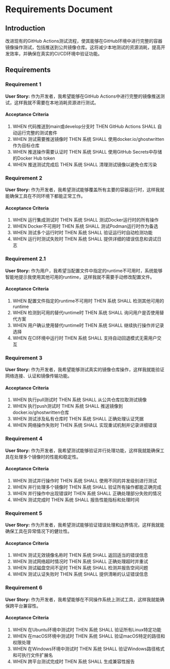 # Requirements Document

## Introduction

改进现有的GitHub Actions测试流程，使其能够在GitHub环境中进行完整的容器镜像操作测试，包括推送到公共镜像仓库。这将减少本地测试的资源消耗，提高开发效率，并确保在真实的CI/CD环境中验证功能。

## Requirements

### Requirement 1

**User Story:** 作为开发者，我希望能够在GitHub Actions中进行完整的镜像推送测试，这样我就不需要在本地消耗资源进行测试。

#### Acceptance Criteria

1. WHEN 代码推送到main或develop分支时 THEN GitHub Actions SHALL 自动运行完整的测试套件
2. WHEN 测试需要推送镜像时 THEN 系统 SHALL 使用docker.io/ghostwritten作为目标仓库
3. WHEN 推送操作需要认证时 THEN 系统 SHALL 使用GitHub Secrets中存储的Docker Hub token
4. WHEN 推送测试完成后 THEN 系统 SHALL 清理测试镜像以避免仓库污染

### Requirement 2

**User Story:** 作为开发者，我希望测试能够覆盖所有主要的容器运行时，这样我就能确保工具在不同环境下都能正常工作。

#### Acceptance Criteria

1. WHEN 运行集成测试时 THEN 系统 SHALL 测试Docker运行时的所有操作
2. WHEN Docker不可用时 THEN 系统 SHALL 测试Podman运行时作为备选
3. WHEN 测试多个运行时时 THEN 系统 SHALL 验证运行时自动检测功能
4. WHEN 运行时测试失败时 THEN 系统 SHALL 提供详细的错误信息和调试日志

### Requirement 2.1

**User Story:** 作为用户，我希望当配置文件中指定的runtime不可用时，系统能够智能地提示我使用其他可用的runtime，这样我就不需要手动修改配置文件。

#### Acceptance Criteria

1. WHEN 配置文件指定的runtime不可用时 THEN 系统 SHALL 检测其他可用的runtime
2. WHEN 检测到可用的替代runtime时 THEN 系统 SHALL 询问用户是否使用替代方案
3. WHEN 用户确认使用替代runtime时 THEN 系统 SHALL 继续执行操作并记录选择
4. WHEN 在CI环境中运行时 THEN 系统 SHALL 支持自动回退模式无需用户交互

### Requirement 3

**User Story:** 作为开发者，我希望能够测试真实的镜像仓库操作，这样我就能验证网络连接、认证和镜像传输功能。

#### Acceptance Criteria

1. WHEN 执行pull测试时 THEN 系统 SHALL 从公共仓库拉取测试镜像
2. WHEN 执行push测试时 THEN 系统 SHALL 推送镜像到docker.io/ghostwritten仓库
3. WHEN 测试涉及私有仓库时 THEN 系统 SHALL 正确处理认证凭据
4. WHEN 网络操作失败时 THEN 系统 SHALL 实现重试机制并记录详细错误

### Requirement 4

**User Story:** 作为开发者，我希望测试能够验证并行处理功能，这样我就能确保工具在处理多个镜像时的性能和稳定性。

#### Acceptance Criteria

1. WHEN 测试并行操作时 THEN 系统 SHALL 使用不同的并发级别进行测试
2. WHEN 并行处理多个镜像时 THEN 系统 SHALL 验证所有操作都能正确完成
3. WHEN 并行操作中出现错误时 THEN 系统 SHALL 正确处理部分失败的情况
4. WHEN 测试完成时 THEN 系统 SHALL 报告性能指标和处理时间

### Requirement 5

**User Story:** 作为开发者，我希望测试能够验证错误处理和边界情况，这样我就能确保工具在异常情况下的健壮性。

#### Acceptance Criteria

1. WHEN 测试无效镜像名称时 THEN 系统 SHALL 返回适当的错误信息
2. WHEN 测试网络超时情况时 THEN 系统 SHALL 正确处理超时并重试
3. WHEN 测试磁盘空间不足时 THEN 系统 SHALL 检测并报告空间问题
4. WHEN 测试认证失败时 THEN 系统 SHALL 提供清晰的认证错误信息

### Requirement 6

**User Story:** 作为开发者，我希望能够在不同操作系统上测试工具，这样我就能确保跨平台兼容性。

#### Acceptance Criteria

1. WHEN 在Ubuntu环境中测试时 THEN 系统 SHALL 验证所有Linux特定功能
2. WHEN 在macOS环境中测试时 THEN 系统 SHALL 验证macOS特定的路径和权限处理
3. WHEN 在Windows环境中测试时 THEN 系统 SHALL 验证Windows路径格式和可执行文件扩展名
4. WHEN 跨平台测试完成时 THEN 系统 SHALL 生成兼容性报告